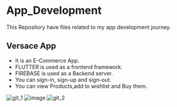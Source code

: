 # App_Development

This Repository have files related to my app development journey.

## Versace App 
- It is an E-Commerce App.
- FLUTTER is used as a frontend framework.
- FIREBASE is used as a Backend server.
- You can sign-in, sign-up and sign-out.
- You can view Products,add to wishlist and Buy them.

![git_1](https://user-images.githubusercontent.com/102468013/223165997-f60add27-44ae-438e-ba5a-cb2b41ac9fe5.PNG)
![image](https://user-images.githubusercontent.com/102468013/223165843-7136fcd7-492f-4105-babc-ea580240b5ae.png)
![git_2](https://user-images.githubusercontent.com/102468013/223166162-4a076510-d1e7-4315-a642-de7254809a5d.PNG)
